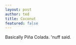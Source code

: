 ```yaml
---
layout: post
author: ted
title: Coconut
featured: false
---
```


Basically Piña Colada. 'nuff said.
